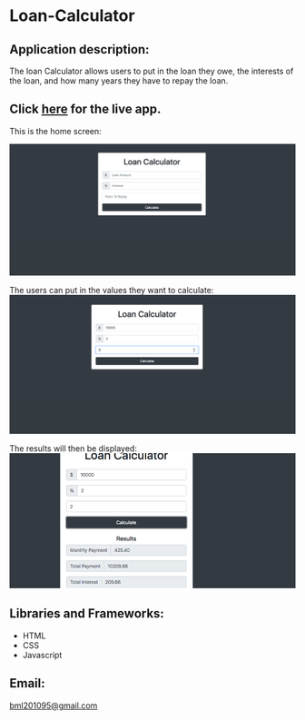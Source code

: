# Loan-Calculator



## Application  description:

The loan Calculator allows users to  put in the loan they owe, the interests of the loan, and how many years they have to repay the loan.

 ## Click [here](https://brianlevin.github.io/Loan-Calculator/) for the live app. 
 
 This is the home screen:
 
 ![Home Screenshot](images/home.png)
  
  The users can put in the values they want to calculate:
  ![Events Screenshot](images/values.png)
  
  
  The results will then be displayed:
   ![Events Screenshot Stored](images/results.png) 
   
## Libraries and Frameworks:

- HTML
- CSS
- Javascript

## Email:

bml201095@gmail.com

